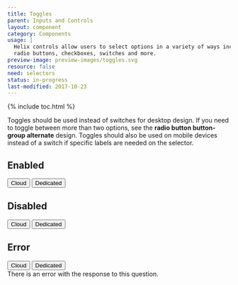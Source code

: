 ```yaml
---
title: Toggles
parent: Inputs and Controls
layout: component
category: Components
usage: |
  Helix controls allow users to select options in a variety of ways including
  radio buttons, checkboxes, switches and more.
preview-image: preview-images/toggles.svg
resource: false
need: selectors
status: in-progress
last-modified: 2017-10-23
---
```


{% include toc.html %}

<section class="static-section" markdown="1">

Toggles should be used instead of switches for desktop design. If you need to
toggle between more than two options, see the **radio button button-group
alternate** design. Toggles should also be used on mobile devices instead of a
switch if specific labels are needed on the selector.

</section>

<section class="static-section" markdown="1">

## Enabled

<div class="ui form">
  <div class="field">
    <div class="ui buttons single">
      <button class="ui button ds-btn-med-sec">Cloud</button>
      <button class="ui button ds-btn-med-sec active">Dedicated</button>
    </div>
  </div>
</div>

</section>

<section class="static-section" markdown="1">

## Disabled

<div class="ui form">
  <div class="field">
    <div class="ui buttons single">
      <button class="ui button ds-btn-med-sec active disabled">Cloud</button>
      <button class="ui button ds-btn-med-sec disabled">Dedicated</button>
    </div>
  </div>
</div>

</section>

<section class="static-section" markdown="1">

## Error
<div class="ui form error">
  <div class="field error">
    <div class="ui buttons single">
      <button class="ui button ds-btn-med-sec">Cloud</button>
      <button class="ui button ds-btn-med-sec error active">Dedicated</button>
    </div>
    <div class="ui error message">
      There is an error with the response to this question.
    </div>
  </div>
</div>

</section>
